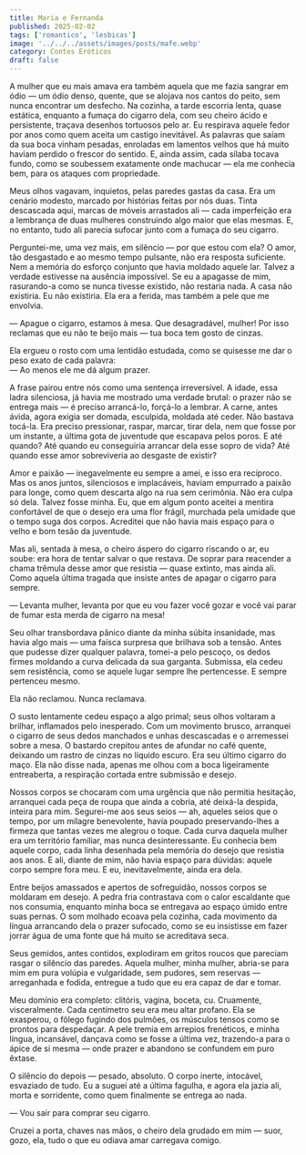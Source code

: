 ```yaml
---
title: Maria e Fernanda
published: 2025-02-02
tags: ['romantico', 'lesbicas']
image: '../../../assets/images/posts/mafe.webp'
category: Contos Eróticos
draft: false
---
```


A mulher que eu mais amava era também aquela que me fazia sangrar em ódio — um ódio denso, quente, que se alojava nos cantos do peito, sem nunca encontrar um desfecho. Na cozinha, a tarde escorria lenta, quase estática, enquanto a fumaça do cigarro dela, com seu cheiro ácido e persistente, traçava desenhos tortuosos pelo ar. Eu respirava aquele fedor por anos como quem aceita um castigo inevitável. As palavras que saíam da sua boca vinham pesadas, enroladas em lamentos velhos que há muito haviam perdido o frescor do sentido. E, ainda assim, cada sílaba tocava fundo, como se soubessem exatamente onde machucar — ela me conhecia bem, para os ataques com propriedade.

Meus olhos vagavam, inquietos, pelas paredes gastas da casa. Era um cenário modesto, marcado por histórias feitas por nós duas. Tinta descascada aqui, marcas de móveis arrastados ali — cada imperfeição era a lembrança de duas mulheres construindo algo maior que elas mesmas. E, no entanto, tudo ali parecia sufocar junto com a fumaça do seu cigarro.

Perguntei-me, uma vez mais, em silêncio — por que estou com ela? O amor, tão desgastado e ao mesmo tempo pulsante, não era resposta suficiente. Nem a memória do esforço conjunto que havia moldado aquele lar. Talvez a verdade estivesse na ausência impossível. Se eu a apagasse de mim, rasurando-a como se nunca tivesse existido, não restaria nada. A casa não existiria. Eu não existiria. Ela era a ferida, mas também a pele que me envolvia.

— Apague o cigarro, estamos à mesa. Que desagradável, mulher! Por isso reclamas que eu não te beijo mais — tua boca tem gosto de cinzas.

Ela ergueu o rosto com uma lentidão estudada, como se quisesse me dar o peso exato de cada palavra:  
— Ao menos ele me dá algum prazer.

A frase pairou entre nós como uma sentença irreversível. A idade, essa ladra silenciosa, já havia me mostrado uma verdade brutal: o prazer não se entrega mais — é preciso arrancá-lo, forçá-lo a lembrar. A carne, antes ávida, agora exigia ser domada, esculpida, moldada até ceder. Não bastava tocá-la. Era preciso pressionar, raspar, marcar, tirar dela, nem que fosse por um instante, a última gota de juventude que escapava pelos poros. E até quando? Até quando eu conseguiria arrancar dela esse sopro de vida? Até quando esse amor sobreviveria ao desgaste de existir?

Amor e paixão — inegavelmente eu sempre a amei, e isso era recíproco. Mas os anos juntos, silenciosos e implacáveis, haviam empurrado a paixão para longe, como quem descarta algo na rua sem cerimônia. Não era culpa só dela. Talvez fosse minha. Eu, que em algum ponto aceitei a mentira confortável de que o desejo era uma flor frágil, murchada pela umidade que o tempo suga dos corpos. Acreditei que não havia mais espaço para o velho e bom tesão da juventude.

Mas ali, sentada à mesa, o cheiro áspero do cigarro riscando o ar, eu soube: era hora de tentar salvar o que restava. De soprar para reacender a chama trêmula desse amor que resistia — quase extinto, mas ainda ali. Como aquela última tragada que insiste antes de apagar o cigarro para sempre.

— Levanta mulher, levanta por que eu vou fazer você gozar e você vai parar de fumar esta merda de cigarro na mesa!

Seu olhar transbordava pânico diante da minha súbita insanidade, mas havia algo mais — uma faísca surpresa que brilhava sob a tensão. Antes que pudesse dizer qualquer palavra, tomei-a pelo pescoço, os dedos firmes moldando a curva delicada da sua garganta. Submissa, ela cedeu sem resistência, como se aquele lugar sempre lhe pertencesse. E sempre pertenceu mesmo.

Ela não reclamou. Nunca reclamava.

O susto lentamente cedeu espaço a algo primal; seus olhos voltaram a brilhar, inflamados pelo inesperado. Com um movimento brusco, arranquei o cigarro de seus dedos manchados e unhas descascadas e o arremessei sobre a mesa. O bastardo crepitou antes de afundar no café quente, deixando um rastro de cinzas no líquido escuro. Era seu último cigarro do maço. Ela não disse nada, apenas me olhou com a boca ligeiramente entreaberta, a respiração cortada entre submissão e desejo.

Nossos corpos se chocaram com uma urgência que não permitia hesitação, arranquei cada peça de roupa que ainda a cobria, até deixá-la despida, inteira para mim. Segurei-me aos seus seios — ah, aqueles seios que o tempo, por um milagre benevolente, havia poupado preservando-lhes a firmeza que tantas vezes me alegrou o toque. Cada curva daquela mulher era um território familiar, mas nunca desinteressante. Eu conhecia bem aquele corpo, cada linha desenhada pela memória do desejo que resistia aos anos. E ali, diante de mim, não havia espaço para dúvidas: aquele corpo sempre fora meu. E eu, inevitavelmente, ainda era dela.

Entre beijos amassados e apertos de sofreguidão, nossos corpos se moldaram em desejo. A pedra fria contrastava com o calor escaldante que nos consumia, enquanto minha boca se entregava ao espaço úmido entre suas pernas. O som molhado ecoava pela cozinha, cada movimento da língua arrancando dela o prazer sufocado, como se eu insistisse em fazer jorrar água de uma fonte que há muito se acreditava seca.

Seus gemidos, antes contidos, explodiram em gritos roucos que pareciam rasgar o silêncio das paredes. Aquela mulher, minha mulher, abria-se para mim em pura volúpia e vulgaridade, sem pudores, sem reservas — arreganhada e fodida, entregue a tudo que eu era capaz de dar e tomar.

Meu domínio era completo: clitóris, vagina, boceta, cu. Cruamente, visceralmente. Cada centímetro seu era meu altar profano. Ela se exasperou, o fôlego fugindo dos pulmões, os músculos tensos como se prontos para despedaçar. A pele tremia em arrepios frenéticos, e minha língua, incansável, dançava como se fosse a última vez, trazendo-a para o ápice de si mesma — onde prazer e abandono se confundem em puro êxtase.

O silêncio do depois — pesado, absoluto. O corpo inerte, intocável, esvaziado de tudo. Eu a suguei até a última fagulha, e agora ela jazia ali, morta e sorridente, como quem finalmente se entrega ao nada.

— Vou sair para comprar seu cigarro.

Cruzei a porta, chaves nas mãos, o cheiro dela grudado em mim — suor, gozo, ela, tudo o que eu odiava amar carregava comigo.